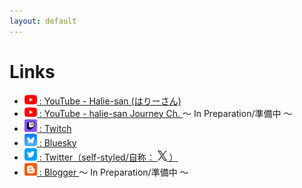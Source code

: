 ```yaml
---
layout: default
---
```


# Links

* <a href="https://www.youtube.com/@halie-san"> <img src="./img/youtube.png" width="20"> : YouTube - Halie-san (はりーさん) </a>
* <a href="https://www.youtube.com/@halie-san-journey"> <img src="./img/youtube.png" width="20"> : YouTube - halie-san Journey Ch. </a> ～ In Preparation/準備中 ～
* <a href="https://www.twitch.tv/haliesan_t"> <img src="./img/twitch.png" width="20"> : Twitch </a>
* <a href="https://bsky.app/profile/haliesan.com"> <img src="./img/bluesky.png" width="20"> : Bluesky </a>
* <a href="https://twitter.com/haliesan_t_jp"> <img src="./img/twitter.png" width="20"> : Twitter（self-styled/自称： <img src="./img/x_t.png" width="15"> ） </a>
* <a href="https://haliesan.blogspot.com/"> <img src="./img/blogger.png" width="20"> : Blogger </a> ～ In Preparation/準備中 ～


